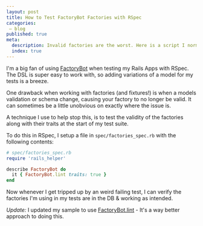```yaml
---
layout: post
title: How to Test FactoryBot Factories with RSpec
categories:
 – blog
published: true
meta:
  description: Invalid factories are the worst. Here is a script I normally drop into my rails projects to help spot them.
  index: true
---
```



I'm a big fan of using [FactoryBot](https://github.com/thoughtbot/factory_bot) when testing my Rails Apps with RSpec. The DSL is super easy to work with, so adding variations of a model for my tests is a breeze.

One drawback when working with factories (and fixtures!) is when a models validation or schema change, causing your factory to no longer be valid. It can sometimes be a little unobvious on exactly where the issue is.

A technique I use to help stop this, is to test the validity of the factories along with their traits at the start of my test suite. 

To do this in RSpec, I setup a file in `spec/factories_spec.rb` with the following contents:

```ruby
# spec/factories_spec.rb
require 'rails_helper'

describe FactoryBot do
  it { FactoryBot.lint traits: true }
end
```

Now whenever I get tripped up by an weird failing test, I can verify the factories I'm using in my tests are in the DB & working as intended.

*Update:* I updated my sample to use [FactoryBot.lint](https://github.com/thoughtbot/factory_bot/blob/master/GETTING_STARTED.md#linting-factories) - It's a way better approach to doing this.
